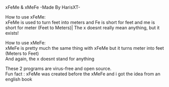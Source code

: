xFeMe & xMeFe -Made By HarisXT-

How to use xFeMe:                                                                                         
xFeMe is used to turn feet into meters and Fe is short for feet and me is short for meter (Feet to Meters)|
The x doesnt really mean anything, but it exists!                                                         
                                                                                                         
How to use xMeFe:                                                                                         
xMeFe is pretty much the same thing with xFeMe but it turns meter into feet (Meters to Feet)              
And again, the x doesnt stand for anything  

These 2 programs are virus-free and open source.                                                          
Fun fact : xFeMe was created before the xMeFe and i got the idea from an english book                     

